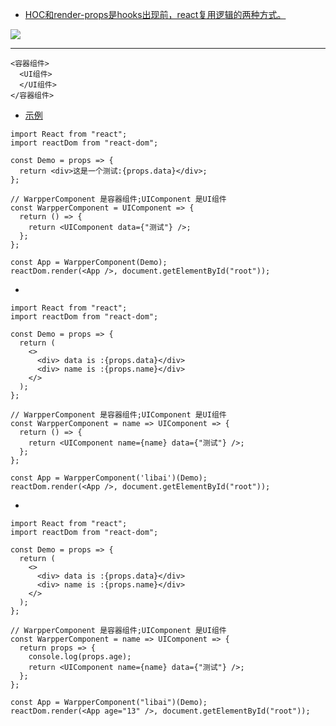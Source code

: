 * [HOC和render-props是hooks出现前，react复用逻辑的两种方式。](https://zhuanlan.zhihu.com/p/62791765)

![](https://user-gold-cdn.xitu.io/2019/4/10/16a04a93f9a729dc?imageslim)

---
```
<容器组件>
  <UI组件>
  </UI组件>
</容器组件>
```
* [示例](https://codesandbox.io/s/cool-khayyam-7n7gl?file=/src/index.js)
```
import React from "react";
import reactDom from "react-dom";

const Demo = props => {
  return <div>这是一个测试:{props.data}</div>;
};

// WarpperComponent 是容器组件;UIComponent 是UI组件
const WarpperComponent = UIComponent => {
  return () => {
    return <UIComponent data={"测试"} />;
  };
};

const App = WarpperComponent(Demo);
reactDom.render(<App />, document.getElementById("root"));
```
*
```
import React from "react";
import reactDom from "react-dom";

const Demo = props => {
  return (
    <>
      <div> data is :{props.data}</div>
      <div> name is :{props.name}</div>
    </>
  );
};

// WarpperComponent 是容器组件;UIComponent 是UI组件
const WarpperComponent = name => UIComponent => {
  return () => {
    return <UIComponent name={name} data={"测试"} />;
  };
};

const App = WarpperComponent('libai')(Demo);
reactDom.render(<App />, document.getElementById("root"));
```
*
```
import React from "react";
import reactDom from "react-dom";

const Demo = props => {
  return (
    <>
      <div> data is :{props.data}</div>
      <div> name is :{props.name}</div>
    </>
  );
};

// WarpperComponent 是容器组件;UIComponent 是UI组件
const WarpperComponent = name => UIComponent => {
  return props => {
    console.log(props.age);
    return <UIComponent name={name} data={"测试"} />;
  };
};

const App = WarpperComponent("libai")(Demo);
reactDom.render(<App age="13" />, document.getElementById("root"));
```



